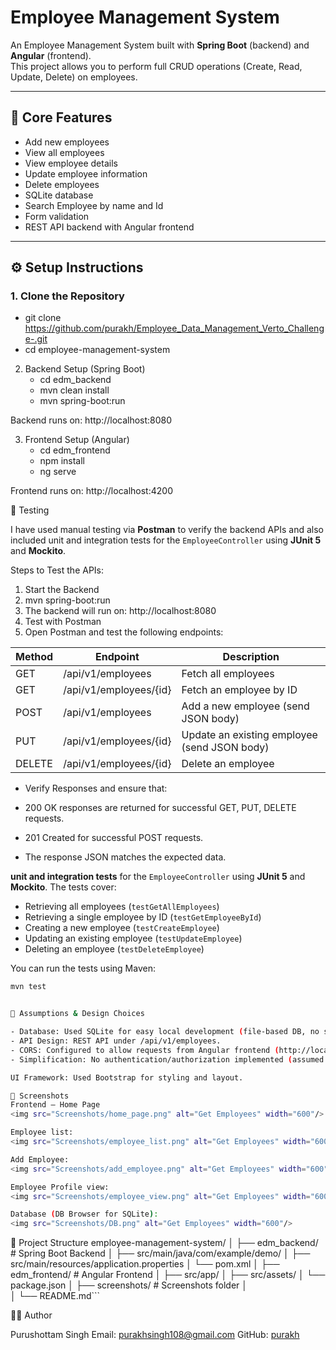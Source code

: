 # Employee Management System

An Employee Management System built with **Spring Boot** (backend) and **Angular** (frontend).  
This project allows you to perform full CRUD operations (Create, Read, Update, Delete) on employees.

---

## 🚀 Core Features

- Add new employees
- View all employees
- View employee details
- Update employee information
- Delete employees
- SQLite database
- Search Employee by name and Id
- Form validation
- REST API backend with Angular frontend

---

## ⚙️ Setup Instructions

### 1. Clone the Repository

  - git clone https://github.com/purakh/Employee_Data_Management_Verto_Challenge-.git
  - cd employee-management-system


2. Backend Setup (Spring Boot)
   - cd edm_backend
   - mvn clean install
   - mvn spring-boot:run

Backend runs on: http://localhost:8080

3. Frontend Setup (Angular)
   - cd edm_frontend
   - npm install
   - ng serve

Frontend runs on: http://localhost:4200

🧪 Testing

I have used manual testing via **Postman** to verify the backend APIs and also included unit and integration tests for the `EmployeeController` using **JUnit 5** and **Mockito**.

Steps to Test the APIs:

1) Start the Backend
2) mvn spring-boot:run
3) The backend will run on: http://localhost:8080
4) Test with Postman
5) Open Postman and test the following endpoints:

| Method | Endpoint | Description |
|--------|----------|-------------|
| GET    | /api/v1/employees |      Fetch all employees |
| GET    | /api/v1/employees/{id} | Fetch an employee by ID |
| POST   | /api/v1/employees |      Add a new employee (send JSON body) |
| PUT    | /api/v1/employees/{id} | Update an existing employee (send JSON body) |
| DELETE | /api/v1/employees/{id} | Delete an employee |


- Verify Responses and ensure that:

- 200 OK responses are returned for successful GET, PUT, DELETE requests.
- 201 Created for successful POST requests.
- The response JSON matches the expected data.

**unit and integration tests** for the `EmployeeController` using **JUnit 5** and **Mockito**. The tests cover:

- Retrieving all employees (`testGetAllEmployees`)
- Retrieving a single employee by ID (`testGetEmployeeById`)
- Creating a new employee (`testCreateEmployee`)
- Updating an existing employee (`testUpdateEmployee`)
- Deleting an employee (`testDeleteEmployee`)

You can run the tests using Maven:

```bash
mvn test


📝 Assumptions & Design Choices

- Database: Used SQLite for easy local development (file-based DB, no setup required).
- API Design: REST API under /api/v1/employees.
- CORS: Configured to allow requests from Angular frontend (http://localhost:4200).
- Simplification: No authentication/authorization implemented (assumed single-user application). Kept Authentication and admin login for future upgradtion.

UI Framework: Used Bootstrap for styling and layout.

📸 Screenshots
Frontend – Home Page
<img src="Screenshots/home_page.png" alt="Get Employees" width="600"/>

Employee list:
<img src="Screenshots/employee_list.png" alt="Get Employees" width="600"/>

Add Employee:
<img src="Screenshots/add_employee.png" alt="Get Employees" width="600"/>

Employee Profile view:
<img src="Screenshots/employee_view.png" alt="Get Employees" width="600"/>

Database (DB Browser for SQLite):
<img src="Screenshots/DB.png" alt="Get Employees" width="600"/>

```
📂 Project Structure
employee-management-system/
│
├── edm_backend/         # Spring Boot Backend
│   ├── src/main/java/com/example/demo/
│   ├── src/main/resources/application.properties
│   └── pom.xml
│
├── edm_frontend/        # Angular Frontend
│   ├── src/app/
│   ├── src/assets/
│   └── package.json
│
├── screenshots/         # Screenshots folder
│   
│
└── README.md```

👨‍💻 Author

Purushottam Singh
Email: purakhsingh108@gmail.com
GitHub: [purakh](https://github.com/purakh)
